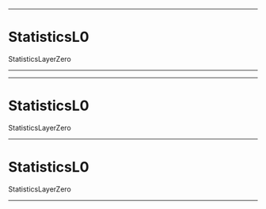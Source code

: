 ***************************************************************************************************************
# StatisticsL0
StatisticsLayerZero
***************************************************************************************************************
***************************************************************************************************************
# StatisticsL0
StatisticsLayerZero
******************************************************************************************************************************************************************************************************************************
# StatisticsL0
StatisticsLayerZero
***************************************************************************************************************
